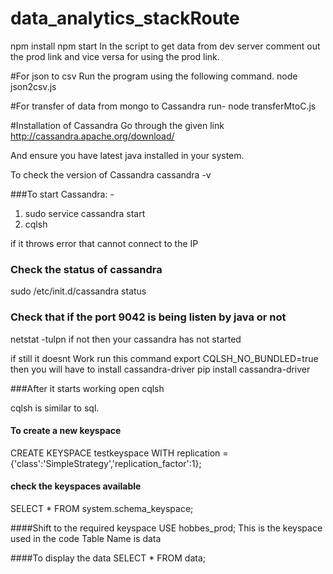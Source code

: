 # data_analytics_stackRoute
npm install
npm start
In the script to get data from dev server comment out the prod link and vice versa for using the prod link.

#For json to csv
Run the program using the following command.
node json2csv.js

#For transfer of data from mongo to Cassandra
run-  node transferMtoC.js


#Installation of Cassandra
Go through the given link
http://cassandra.apache.org/download/

And ensure you have latest java installed in your system.

To check the version of Cassandra
cassandra -v

###To start Cassandra: -
1. sudo service cassandra start
2. cqlsh

if it throws error that cannot connect to the IP

### Check the status of cassandra
sudo /etc/init.d/cassandra status

### Check that if the port 9042 is being listen by java or not
netstat -tulpn
if not then your cassandra has not started

if still it doesnt Work run this command
export CQLSH_NO_BUNDLED=true
then you will have to install cassandra-driver
pip install cassandra-driver



###After it starts working
open cqlsh

cqlsh is similar to sql.

#### To create a new keyspace
CREATE KEYSPACE testkeyspace WITH replication = {'class':'SimpleStrategy','replication_factor':1};

#### check the keyspaces available
SELECT * FROM system.schema_keyspace;

####Shift to the required keyspace
USE hobbes_prod;
This is the keyspace used in the code
Table Name is data

####To display the data
SELECT * FROM data;
